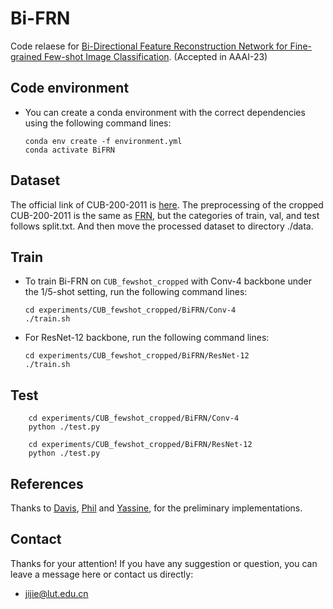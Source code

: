 # Bi-FRN

Code relaese for [Bi-Directional Feature Reconstruction Network for Fine-grained Few-shot Image Classification](https://arxiv.org/abs/2211.17161). (Accepted in AAAI-23)

## Code environment

* You can create a conda environment with the correct dependencies using the following command lines:

  ```shell
  conda env create -f environment.yml
  conda activate BiFRN
  ```

## Dataset

The official link of CUB-200-2011 is [here](http://www.vision.caltech.edu/datasets/cub_200_2011/). The preprocessing of the cropped CUB-200-2011 is the same as [FRN](https://github.com/Tsingularity/FRN), but the categories  of train, val, and test follows split.txt. And then move the processed dataset  to directory ./data.

## Train

* To train Bi-FRN on `CUB_fewshot_cropped` with Conv-4 backbone under the 1/5-shot setting, run the following command lines:

  ```shell
  cd experiments/CUB_fewshot_cropped/BiFRN/Conv-4
  ./train.sh
  ```

* For ResNet-12 backbone, run the following command lines:

  ```shell
  cd experiments/CUB_fewshot_cropped/BiFRN/ResNet-12
  ./train.sh
  ```

## Test

```shell
    cd experiments/CUB_fewshot_cropped/BiFRN/Conv-4
    python ./test.py
    
    cd experiments/CUB_fewshot_cropped/BiFRN/ResNet-12
    python ./test.py
```

## References

Thanks to  [Davis](https://github.com/Tsingularity/FRN), [Phil](https://github.com/lucidrains/vit-pytorch) and  [Yassine](https://github.com/yassouali/SCL), for the preliminary implementations.

## Contact

Thanks for your attention!
If you have any suggestion or question, you can leave a message here or contact us directly:

- jijie@lut.edu.cn
